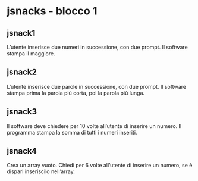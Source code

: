 
# jsnacks - blocco 1

## jsnack1
L’utente inserisce due numeri in successione, con due prompt.
Il software stampa il maggiore.
## jsnack2
L’utente inserisce due parole in successione, con due prompt.
Il software stampa prima la parola più corta, poi la parola più lunga.
## jsnack3
Il software deve chiedere per 10 volte all’utente di inserire un numero.
Il programma stampa la somma di tutti i numeri inseriti.
## jsnack4
Crea un array vuoto.
Chiedi per 6 volte all’utente di inserire un numero,
se è dispari inseriscilo nell’array.
